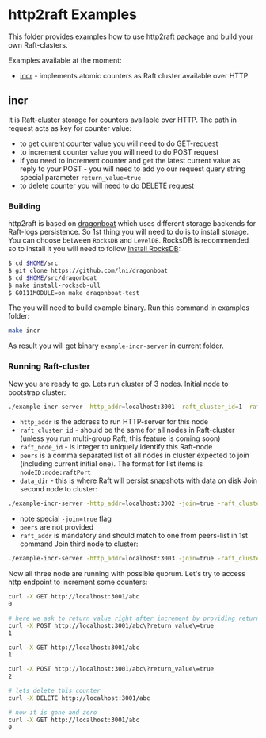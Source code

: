 # http2raft Examples

This folder provides examples how to use http2raft package and build your own Raft-clasters.

Examples available at the moment:

- [incr](http://github.com/decoded/http2raft/examples) - implements atomic counters as Raft cluster available over HTTP

## incr

It is Raft-cluster storage for counters available over HTTP. The path in request acts as key for counter value:
- to get current counter value you will need to do GET-request
- to increment counter value  you will need to do POST request
- if you need to increment counter and get the latest current value as reply to your POST - you will need to add yo our request query string special parameter `return_value=true`
- to delete  counter you will need to do DELETE request

### Building

http2raft is based on [dragonboat](https://github.com/lni/dragonboat) which uses different storage backends for Raft-logs persistence. So 1st thing you will need to do is to install storage. You can choose between `RocksDB` and `LevelDB`. RocksDB is recommended so to install it you will need to follow [Install RocksDB](https://github.com/lni/dragonboat/blob/master/README.md#use-dragonboat): 
```bash
$ cd $HOME/src
$ git clone https://github.com/lni/dragonboat
$ cd $HOME/src/dragonboat
$ make install-rocksdb-ull
$ GO111MODULE=on make dragonboat-test
```

The you will need to build example binary. Run this command in examples folder:
```bash
make incr
```
As result you will get binary `example-incr-server` in current folder.

### Running Raft-cluster
Now you are ready to go. Lets run cluster of 3 nodes.
Initial node to bootstrap cluster:
```bash
./example-incr-server -http_addr=localhost:3001 -raft_cluster_id=1 -raft_node_id=1 -peers=1:localhost:5001,2:localhost:5002,3:localhost:5003 -data_dir=/tmp
```
- `http_addr` is the address to run HTTP-server for this node
- `raft_cluster_id` - should be the same for all nodes in Raft-cluster (unless you run multi-group Raft, this feature is coming soon)
- `raft_node_id` - is integer to uniquely identify this Raft-node
- `peers` is a comma separated list of all nodes in cluster expected to join (including current initial one). The format for list items is `nodeID:node:raftPort`
- `data_dir` - this is where Raft will persist snapshots with data on disk
Join second node to cluster:
```bash
./example-incr-server -http_addr=localhost:3002 -join=true -raft_cluster_id=1 -raft_node_id=2 -raft_addr=localhost:5002 -data_dir=/tmp
```
- note special `-join=true` flag
- `peers` are not provided
- `raft_addr` is mandatory and should match to one from peers-list in 1st command
Join third node to cluster:
```bash
./example-incr-server -http_addr=localhost:3003 -join=true -raft_cluster_id=1 -raft_node_id=3 -raft_addr=localhost:5003 -data_dir=/tmp
```

Now all three node are running with possible quorum. Let's try to access http endpoint to increment some counters:
```bash
curl -X GET http://localhost:3001/abc   
0

# here we ask to return value right after increment by providing return_value=true
curl -X POST http://localhost:3001/abc\?return_value\=true
1

curl -X GET http://localhost:3001/abc                     
1

curl -X POST http://localhost:3001/abc\?return_value\=true
2

# lets delete this counter
curl -X DELETE http://localhost:3001/abc

# now it is gone and zero
curl -X GET http://localhost:3001/abc
0
```
